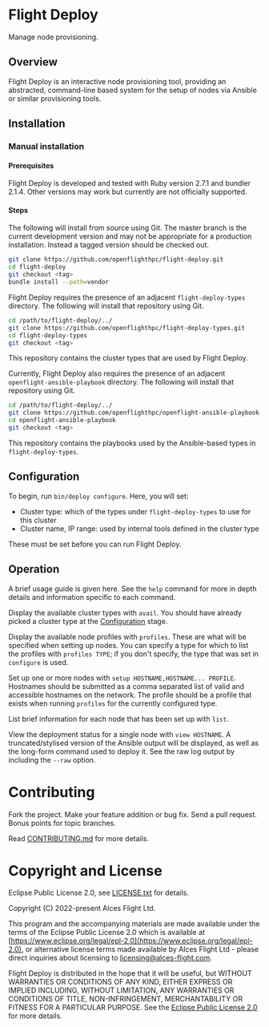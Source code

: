 # Flight Deploy

Manage node provisioning.

## Overview

Flight Deploy is an interactive node provisioning tool, providing an abstracted, command-line based system for the setup of nodes via Ansible or similar provisioning tools.

## Installation

### Manual installation

#### Prerequisites
Flight Deploy is developed and tested with Ruby version 2.7.1 and bundler 2.1.4. Other versions may work but currently are not officially supported.

#### Steps

The following will install from source using Git. The master branch is the current development version and may not be appropriate for a production installation. Instead a tagged version should be checked out.

```bash
git clone https://github.com/openflighthpc/flight-deploy.git
cd flight-deploy
git checkout <tag>
bundle install --path=vendor
```

Flight Deploy requires the presence of an adjacent `flight-deploy-types` directory. The following will install that repository using Git.
```bash
cd /path/to/flight-deploy/../
git clone https://github.com/openflighthpc/flight-deploy-types.git
cd flight-deploy-types
git checkout <tag>
```

This repository contains the cluster types that are used by Flight Deploy.

Currently, Flight Deploy also requires the presence of an adjacent `openflight-ansible-playbook` directory. The following will install that repository using Git.
```bash
cd /path/to/flight-deploy/../
git clone https://github.com/openflighthpc/openflight-ansible-playbook.git
cd openflight-ansible-playbook
git checkout <tag>
```

This repository contains the playbooks used by the Ansible-based types in `flight-deploy-types`.

## Configuration

To begin, run `bin/deploy configure`. Here, you will set:
- Cluster type: which of the types under `flight-deploy-types` to use for this cluster
- Cluster name, IP range: used by internal tools defined in the cluster type

These must be set before you can run Flight Deploy.

## Operation

A brief usage guide is given here. See the `help` command for more in depth details and information specific to each command.

Display the available cluster types with `avail`. You should have already picked a cluster type at the [Configuration](#configuration) stage.

Display the available node profiles with `profiles`. These are what will be specified when setting up nodes. You can specify a type for which to list the profiles with `profiles TYPE`; if you don't specify, the type that was set in `configure` is used.

Set up one or more nodes with `setup HOSTNAME,HOSTNAME... PROFILE`. Hostnames should be submitted as a comma separated list of valid and accessible hostnames on the network. The profile should be a profile that exists when running `profiles` for the currently configured type.

List brief information for each node that has been set up with `list`.

View the deployment status for a single node with `view HOSTNAME`. A truncated/stylised version of the Ansible output will be displayed, as well as the long-form command used to deploy it. See the raw log output by including the `--raw` option.

# Contributing

Fork the project. Make your feature addition or bug fix. Send a pull
request. Bonus points for topic branches.

Read [CONTRIBUTING.md](CONTRIBUTING.md) for more details.

# Copyright and License

Eclipse Public License 2.0, see [LICENSE.txt](LICENSE.txt) for details.

Copyright (C) 2022-present Alces Flight Ltd.

This program and the accompanying materials are made available under
the terms of the Eclipse Public License 2.0 which is available at
[https://www.eclipse.org/legal/epl-2.0](https://www.eclipse.org/legal/epl-2.0),
or alternative license terms made available by Alces Flight Ltd -
please direct inquiries about licensing to
[licensing@alces-flight.com](mailto:licensing@alces-flight.com).

Flight Deploy is distributed in the hope that it will be
useful, but WITHOUT WARRANTIES OR CONDITIONS OF ANY KIND, EITHER
EXPRESS OR IMPLIED INCLUDING, WITHOUT LIMITATION, ANY WARRANTIES OR
CONDITIONS OF TITLE, NON-INFRINGEMENT, MERCHANTABILITY OR FITNESS FOR
A PARTICULAR PURPOSE. See the [Eclipse Public License 2.0](https://opensource.org/licenses/EPL-2.0) for more
details.

